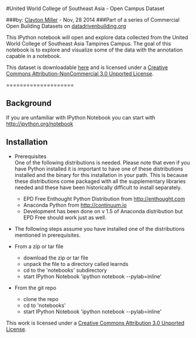 #United World College of Southeast Asia - Open Campus Dataset

###by: [Clayton Miller](https://www.researchgate.net/profile/Clayton_Miller2) - Nov, 28 2014
###Part of a series of Commercial Open Building Datasets on [datadrivenbuilding.org](http://datadrivenbuilding.org/)

This IPython notebook will open and explore data collected from the United World College of Southeast Asia Tampines Campus. The goal of this notebook is to explore and visualize some of the data with the annotation capable in a notebook.

This dataset is downloadable [here](https://www.dropbox.com/s/30nkwi671ad6lpe/RawData.zip?dl=0) and is licensed under a [Creative Commons Attribution-NonCommercial 3.0 Unported License](http://creativecommons.org/licenses/by-nc/3.0/). 

====================

Background  
----------

If you are unfamiliar with IPython Notebook you can start with http://ipython.org/notebook


Installation  
------------

* Prerequisites  
One of the following distributions is needed. Please note that even if you have Python installed it is important to have one of these distributions installed and the binary for this installation in your path. This is because these distributions come packaged with all the supplementary libraries needed and these have been historically difficult to install separately.

  * EPD Free Enthought Python Distribution from http://enthought.com
  * Anaconda Python from http://continuum.io
  * Development has been done on v 1.5 of Anaconda distribution but EPD Free should work just as well.

* The following steps assume you have installed one of the distributions mentioned in prerequisites.

* From a zip or tar file
    * download the zip or tar file 
    * unpack the file to a directory called learnds
    * cd to the 'notebooks' subdirectory
    * start IPython Notebook 'ipython notebook --pylab=inline'
 
* From the git repo
    * clone the repo
    * cd to 'notebooks'
    * start IPython Notebook 'ipython notebook --pylab=inline'

This work is licensed under a [Creative Commons Attribution 3.0 Unported License](http://creativecommons.org/licenses/by/3.0/).

